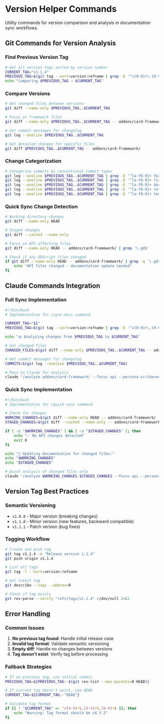 # Version Helper Commands

Utility commands for version comparison and analysis in documentation sync workflows.

## Git Commands for Version Analysis

### Find Previous Version Tag
```bash
# Get all version tags sorted by version number
CURRENT_TAG="v1.1.4"
PREVIOUS_TAG=$(git tag --sort=version:refname | grep -E '^v[0-9]+\.[0-9]+\.[0-9]+$' | grep -v "$CURRENT_TAG" | tail -1)
echo "Comparing $PREVIOUS_TAG → $CURRENT_TAG"
```

### Compare Versions
```bash
# Get changed files between versions
git diff --name-only $PREVIOUS_TAG..$CURRENT_TAG

# Focus on framework files
git diff --name-only $PREVIOUS_TAG..$CURRENT_TAG -- addons/card-framework/

# Get commit messages for changelog
git log --oneline $PREVIOUS_TAG..$CURRENT_TAG

# Get detailed changes for specific files
git diff $PREVIOUS_TAG..$CURRENT_TAG -- addons/card-framework/
```

### Change Categorization
```bash
# Categorize commits by conventional commit types
git log --oneline $PREVIOUS_TAG..$CURRENT_TAG | grep -E '^[a-f0-9]+ feat:'    # New features
git log --oneline $PREVIOUS_TAG..$CURRENT_TAG | grep -E '^[a-f0-9]+ fix:'     # Bug fixes  
git log --oneline $PREVIOUS_TAG..$CURRENT_TAG | grep -E '^[a-f0-9]+ docs:'    # Documentation
git log --oneline $PREVIOUS_TAG..$CURRENT_TAG | grep -E '^[a-f0-9]+ refactor:' # Refactoring
git log --oneline $PREVIOUS_TAG..$CURRENT_TAG | grep -E '^[a-f0-9]+ test:'    # Tests
```

### Quick Sync Change Detection
```bash
# Working directory changes
git diff --name-only HEAD

# Staged changes
git diff --cached --name-only  

# Focus on API-affecting files
git diff --name-only HEAD -- addons/card-framework/ | grep '\.gd$'

# Check if any GDScript files changed
if git diff --name-only HEAD -- addons/card-framework/ | grep -q '\.gd$'; then
    echo "API files changed - documentation update needed"
fi
```

## Claude Commands Integration

### Full Sync Implementation
```bash
#!/bin/bash
# Implementation for /sync-docs command

CURRENT_TAG="$1"
PREVIOUS_TAG=$(git tag --sort=version:refname | grep -E '^v[0-9]+\.[0-9]+\.[0-9]+$' | grep -v "$CURRENT_TAG" | tail -1)

echo "📊 Analyzing changes from $PREVIOUS_TAG to $CURRENT_TAG"

# Get changed files
CHANGED_FILES=$(git diff --name-only $PREVIOUS_TAG..$CURRENT_TAG -- addons/card-framework/)

# Get commit messages for changelog
COMMITS=$(git log --oneline $PREVIOUS_TAG..$CURRENT_TAG)

# Pass to Claude for analysis
claude "/analyze addons/card-framework/ --focus api --persona-scribe=en --ultrathink --context '$CHANGED_FILES' --changelog-commits '$COMMITS'"
```

### Quick Sync Implementation  
```bash
#!/bin/bash
# Implementation for /quick-sync command

# Check for changes
WORKING_CHANGES=$(git diff --name-only HEAD -- addons/card-framework/ | grep '\.gd$' || true)
STAGED_CHANGES=$(git diff --cached --name-only -- addons/card-framework/ | grep '\.gd$' || true)

if [ -z "$WORKING_CHANGES" ] && [ -z "$STAGED_CHANGES" ]; then
    echo "✅ No API changes detected"
    exit 0
fi

echo "📝 Updating documentation for changed files:"
echo "$WORKING_CHANGES"
echo "$STAGED_CHANGES"

# Quick analysis of changed files only
claude "/analyze $WORKING_CHANGES $STAGED_CHANGES --focus api --persona-scribe=en --uc --incremental-update docs/API.md"
```

## Version Tag Best Practices

### Semantic Versioning
- `v1.0.0` - Major version (breaking changes)
- `v1.1.0` - Minor version (new features, backward compatible)  
- `v1.1.1` - Patch version (bug fixes)

### Tagging Workflow
```bash
# Create and push tag
git tag v1.1.4 -m "Release version 1.1.4"
git push origin v1.1.4

# List all tags
git tag -l --sort=version:refname

# Get latest tag  
git describe --tags --abbrev=0

# Check if tag exists
git rev-parse --verify "refs/tags/v1.1.4" >/dev/null 2>&1
```

## Error Handling

### Common Issues
1. **No previous tag found**: Handle initial release case
2. **Invalid tag format**: Validate semantic versioning
3. **Empty diff**: Handle no changes between versions
4. **Tag doesn't exist**: Verify tag before processing

### Fallback Strategies
```bash
# If no previous tag, use initial commit
PREVIOUS_TAG=${PREVIOUS_TAG:-$(git rev-list --max-parents=0 HEAD)}

# If current tag doesn't exist, use HEAD
CURRENT_TAG=${CURRENT_TAG:-"HEAD"}

# Validate tag format
if [[ ! "$CURRENT_TAG" =~ ^v[0-9]+\.[0-9]+\.[0-9]+$ ]]; then
    echo "Warning: Tag format should be vX.Y.Z"
fi
```